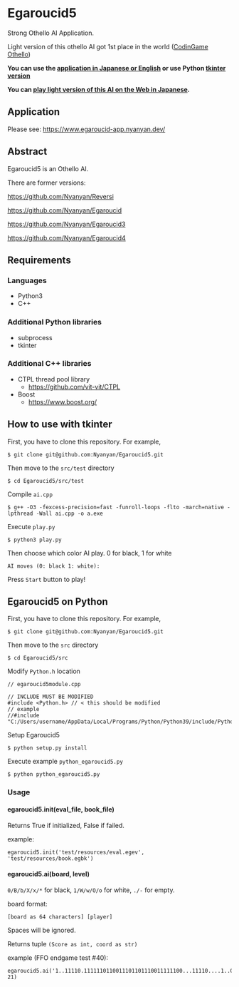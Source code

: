 # Egaroucid5
Strong Othello AI Application.

Light version of this othello AI got 1st place in the world ([CodinGame Othello](https://www.codingame.com/multiplayer/bot-programming/othello-1/leaderboard))

**You can use the [application in Japanese or English](https://www.egaroucid-app.nyanyan.dev/) or use Python [tkinter version](#tkinter_version)**

**You can [play light version of this AI on the Web in Japanese](https://www.egaroucid.nyanyan.dev/).**



<a id="application_version"></a>

## Application

Please see: https://www.egaroucid-app.nyanyan.dev/



<a id="tkinter_version"></a>

## Abstract

Egaroucid5 is an Othello AI.

There are former versions:

https://github.com/Nyanyan/Reversi

https://github.com/Nyanyan/Egaroucid

https://github.com/Nyanyan/Egaroucid3

https://github.com/Nyanyan/Egaroucid4



## Requirements

### Languages

* Python3
* C++

### Additional Python libraries

* subprocess
* tkinter

### Additional C++ libraries

* CTPL thread pool library
  * https://github.com/vit-vit/CTPL
* Boost
  * https://www.boost.org/





## How to use with tkinter

First, you have to clone this repository. For example,

```
$ git clone git@github.com:Nyanyan/Egaroucid5.git
```

Then move to the ```src/test``` directory

```
$ cd Egaroucid5/src/test
```

Compile ```ai.cpp```

```
$ g++ -O3 -fexcess-precision=fast -funroll-loops -flto -march=native -lpthread -Wall ai.cpp -o a.exe
```

Execute ```play.py```

```
$ python3 play.py
```

Then choose which color AI play. 0 for black, 1 for white

```
AI moves (0: black 1: white): 
```

Press ```Start``` button to play!



## Egaroucid5 on Python

First, you have to clone this repository. For example,

```
$ git clone git@github.com:Nyanyan/Egaroucid5.git
```

Then move to the ```src``` directory

```
$ cd Egaroucid5/src
```

Modify ```Python.h``` location

```
// egaroucid5module.cpp

// INCLUDE MUST BE MODIFIED
#include <Python.h> // < this should be modified
// example
//#include "C:/Users/username/AppData/Local/Programs/Python/Python39/include/Python.h"
```

Setup Egaroucid5

```
$ python setup.py install
```

Execute example ```python_egaroucid5.py```

```
$ python python_egaroucid5.py
```

### Usage

#### egaroucid5.init(eval_file, book_file)

Returns True if initialized, False if failed.

example:

```
egaroucid5.init('test/resources/eval.egev', 'test/resources/book.egbk')
```

#### egaroucid5.ai(board, level)

```0/B/b/X/x/*``` for black, ```1/W/w/O/o``` for white, ```./-``` for empty.

board format:

```
[board as 64 characters] [player]
```

Spaces will be ignored.

Returns tuple ```(Score as int, coord as str)```

example (FFO endgame test #40):

```
egaroucid5.ai('1..11110.1111110110011101101110011111100...11110....1..0........0', 21)
```

